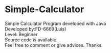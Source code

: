# Simple-Calculator
Simple Calculator Program developed with Java\
Developed by:FD-6669(Luis)\
Level: Beginner\
Source code is available.\
Feel free to comment or give advices. Thanks.
